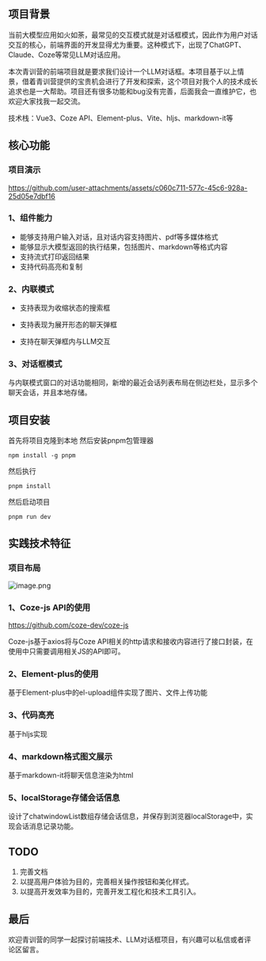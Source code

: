 ## 项目背景

当前大模型应用如火如荼，最常见的交互模式就是对话框模式，因此作为用户对话交互的核心，前端界面的开发显得尤为重要。这种模式下，出现了ChatGPT、Claude、Coze等常见LLM对话应用。

本次青训营的前端项目就是要求我们设计一个LLM对话框。本项目基于以上情景，借着青训营提供的宝贵机会进行了开发和探索，这个项目对我个人的技术成长追求也是一大帮助。项目还有很多功能和bug没有完善，后面我会一直维护它，也欢迎大家找我一起交流。

技术栈：Vue3、Coze API、Element-plus、Vite、hljs、markdown-it等


## 核心功能
### 项目演示


https://github.com/user-attachments/assets/c060c711-577c-45c6-928a-25d05e7dbf16



### 1、组件能力

*   能够支持用户输入对话，且对话内容支持图片、pdf等多媒体格式
*   能够显示大模型返回的执行结果，包括图片、markdown等格式内容
*   支持流式打印返回结果
*   支持代码高亮和复制

### 2、内联模式

*   支持表现为收缩状态的搜索框

*   支持表现为展开形态的聊天弹框

*   支持在聊天弹框内与LLM交互

### 3、对话框模式

与内联模式窗口的对话功能相同，新增的最近会话列表布局在侧边栏处，显示多个聊天会话，并且本地存储。

## 项目安装
首先将项目克隆到本地
然后安装pnpm包管理器
```
npm install -g pnpm
```
然后执行
```
pnpm install
```
然后启动项目
```
pnpm run dev
```
## 实践技术特征

### 项目布局

![image.png](https://p0-xtjj-private.juejin.cn/tos-cn-i-73owjymdk6/ad0f3dcd13194b989615e875c2c5c154~tplv-73owjymdk6-jj-mark-v1:0:0:0:0:5o6Y6YeR5oqA5pyv56S-5Yy6IEAgRnBzTHVQaW5n:q75.awebp?policy=eyJ2bSI6MywidWlkIjoiNTA5OTQwOTMyNDI4MjUifQ%3D%3D&rk3s=f64ab15b&x-orig-authkey=f32326d3454f2ac7e96d3d06cdbb035152127018&x-orig-expires=1733735309&x-orig-sign=TFcykfAN21foeNlET7TBLdY%2FdIA%3D)

### 1、Coze-js API的使用

<https://github.com/coze-dev/coze-js>

Coze-js基于axios将与Coze API相关的http请求和接收内容进行了接口封装，在使用中只需要调用相关JS的API即可。

### 2、Element-plus的使用

基于Element-plus中的el-upload组件实现了图片、文件上传功能

### 3、代码高亮

基于hljs实现

### 4、markdown格式图文展示

基于markdown-it将聊天信息渲染为html

### 5、localStorage存储会话信息
设计了chatwindowList数组存储会话信息，并保存到浏览器localStorage中，实现会话消息记录功能。

## TODO

1.  完善文档
2.  以提高用户体验为目的，完善相关操作按钮和美化样式。
3.  以提高开发效率为目的，完善开发工程化和技术工具引入。

## 最后

欢迎青训营的同学一起探讨前端技术、LLM对话框项目，有兴趣可以私信或者评论区留言。
